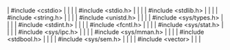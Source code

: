 
| #include \<cstdio>       |         |          |
| #include \<stdio.h>      |         |          |
| #include \<stdlib.h>     |         |          |
| #include \<string.h>     |         |          |
| #include \<unistd.h>     |         |          |
| #include \<sys/types.h>  |         |          |
| #include \<stdint.h>     |         |          |
| #include \<fcntl.h>      |         |          |
| #include \<sys/stat.h>   |         |          |
| #include \<sys/ipc.h>    |         |          |
| #include \<sys/mman.h>   |         |          |
| #include \<stdbool.h>    |         |          |
| #include \<sys/sem.h>    |         |          |
| #include \<vector>    |         |          |
